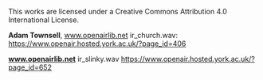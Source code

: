 This works are licensed under a Creative Commons Attribution 4.0 International License.

**Adam Townsell**, www.openairlib.net
ir_church.wav: https://www.openair.hosted.york.ac.uk/?page_id=406

**www.openairlib.net**
ir_slinky.wav https://www.openair.hosted.york.ac.uk/?page_id=652

